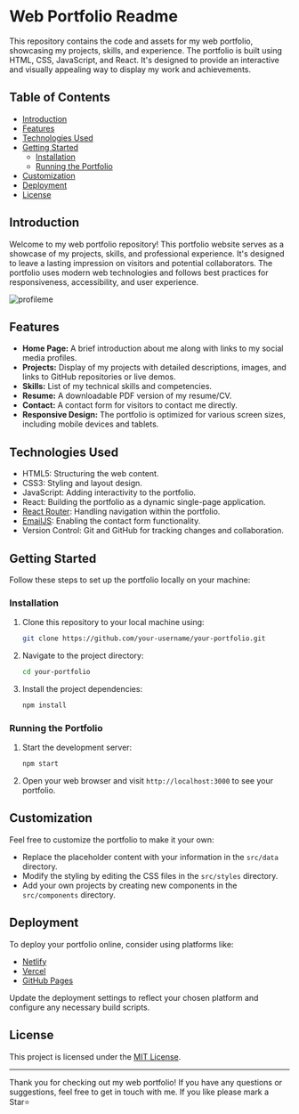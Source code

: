# Web Portfolio Readme

This repository contains the code and assets for my web portfolio, showcasing my projects, skills, and experience. The portfolio is built using HTML, CSS, JavaScript, and React. It's designed to provide an interactive and visually appealing way to display my work and achievements.

## Table of Contents

- [Introduction](#introduction)
- [Features](#features)
- [Technologies Used](#technologies-used)
- [Getting Started](#getting-started)
  - [Installation](#installation)
  - [Running the Portfolio](#running-the-portfolio)
- [Customization](#customization)
- [Deployment](#deployment)
- [License](#license)

## Introduction

Welcome to my web portfolio repository! This portfolio website serves as a showcase of my projects, skills, and professional experience. It's designed to leave a lasting impression on visitors and potential collaborators. The portfolio uses modern web technologies and follows best practices for responsiveness, accessibility, and user experience.

![profileme](https://github.com/RSN601KRI/profileme/assets/106860359/b561e4ca-bff7-4206-a69b-2dc3c69826e3)

## Features

- **Home Page:** A brief introduction about me along with links to my social media profiles.
- **Projects:** Display of my projects with detailed descriptions, images, and links to GitHub repositories or live demos.
- **Skills:** List of my technical skills and competencies.
- **Resume:** A downloadable PDF version of my resume/CV.
- **Contact:** A contact form for visitors to contact me directly.
- **Responsive Design:** The portfolio is optimized for various screen sizes, including mobile devices and tablets.

## Technologies Used

- HTML5: Structuring the web content.
- CSS3: Styling and layout design.
- JavaScript: Adding interactivity to the portfolio.
- React: Building the portfolio as a dynamic single-page application.
- [React Router](https://reactrouter.com/): Handling navigation within the portfolio.
- [EmailJS](https://www.emailjs.com/): Enabling the contact form functionality.
- Version Control: Git and GitHub for tracking changes and collaboration.

## Getting Started

Follow these steps to set up the portfolio locally on your machine:

### Installation

1. Clone this repository to your local machine using:

   ```bash
   git clone https://github.com/your-username/your-portfolio.git
   ```

2. Navigate to the project directory:

   ```bash
   cd your-portfolio
   ```

3. Install the project dependencies:

   ```bash
   npm install
   ```

### Running the Portfolio

1. Start the development server:

   ```bash
   npm start
   ```

2. Open your web browser and visit `http://localhost:3000` to see your portfolio.

## Customization

Feel free to customize the portfolio to make it your own:

- Replace the placeholder content with your information in the `src/data` directory.
- Modify the styling by editing the CSS files in the `src/styles` directory.
- Add your own projects by creating new components in the `src/components` directory.

## Deployment

To deploy your portfolio online, consider using platforms like:

- [Netlify](https://www.netlify.com/)
- [Vercel](https://vercel.com/)
- [GitHub Pages](https://pages.github.com/)

Update the deployment settings to reflect your chosen platform and configure any necessary build scripts.

## License

This project is licensed under the [MIT License](LICENSE).

---

Thank you for checking out my web portfolio! If you have any questions or suggestions, feel free to get in touch with me.
If you like please mark a Star⭐
